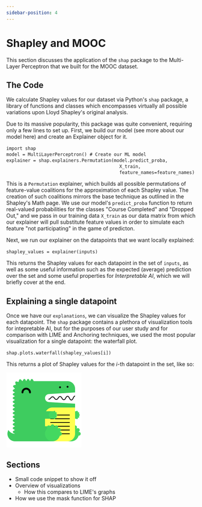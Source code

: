 ```yaml
---
sidebar-position: 4 
---
```

# Shapley and MOOC
This section discusses the application of the ```shap``` package to the Multi-Layer Perceptron that we built for the MOOC dataset.

## The Code
We calculate Shapley values for our dataset via Python's ```shap``` package, a library of functions and classes which encompasses virtually all possible variations upon Lloyd Shapley's original analysis. 

Due to its massive popularity, this package was quite convenient, requiring only a few lines to set up. First, we build our model (see more about our model here) <!-- ! Reference the MOOC page-->
and create an Explainer object for it.
```
import shap
model = MultiLayerPerceptron() # Create our ML model
explainer = shap.explainers.Permutation(model.predict_proba, 
                                          X_train, 
                                          feature_names=feature_names)
```
This is a ```Permutation``` explainer, which builds all possible permutations of feature-value coalitions for the approximation of each Shapley value. The creation of such coalitions mirrors the base technique as outlined in the Shapley's Math page. <!-- !Reference "Shapley's Math" -->
We use our model's ```predict_proba``` function to return real-valued probabilities for the classes "Course Completed" and "Dropped Out," and we pass in our training data ```X_train``` as our data matrix from which our explainer will pull substitute feature values in order to simulate each feature "not participating" in the game of predicton. <!-- !Reference "Simulating not playing"-->

Next, we run our explainer on the datapoints that we want locally explained:
```
shapley_values = explainer(inputs)
```
This returns the Shapley values for each datapoint in the set of ```inputs```, as well as some useful information such as the expected (average) prediction over the set and some useful properties for *Interpretable AI*, which we will briefly cover at the end.

## Explaining a single datapoint
Once we have our ```explanations```, we can visualize the Shapley values for each datapoint. The ```shap``` package contains a plethora of visualization tools for intepretable AI, but for the purposes of our user study and for comparison with LIME and Anchoring techniques, we used the most popular visualization for a single datapoint: the waterfall plot.
```
shap.plots.waterfall(shapley_values[i])
```
This returns a plot of Shapley values for the $i$-th datapoint in the set, like so:

<!-- ![Waterfall plot of Shapley values for a datapoint i]("shap_mooc_1.png") -->

![Docusaurus logo](/img/docusaurus.png)

<!-- <img alt="Waterfall plot of Shapley values for a datapoint i" src='../../static/img/shap_mooc_tp0.png'></img> -->


<!-- I kinda feel like this should link to a Jupyter notebook -->

## Sections
* Small code snippet to show it off
* Overview of visualizations
  * How this compares to LIME's graphs
* How we use the mask function for SHAP